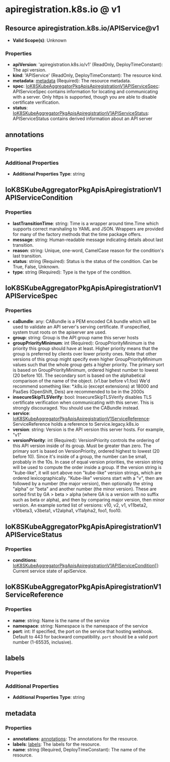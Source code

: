 # apiregistration.k8s.io @ v1

## Resource apiregistration.k8s.io/APIService@v1
* **Valid Scope(s)**: Unknown
### Properties
* **apiVersion**: 'apiregistration.k8s.io/v1' (ReadOnly, DeployTimeConstant): The api version.
* **kind**: 'APIService' (ReadOnly, DeployTimeConstant): The resource kind.
* **metadata**: [metadata](#metadata) (Required): The resource metadata.
* **spec**: [IoK8SKubeAggregatorPkgApisApiregistrationV1APIServiceSpec](#iok8skubeaggregatorpkgapisapiregistrationv1apiservicespec): APIServiceSpec contains information for locating and communicating with a server. Only https is supported, though you are able to disable certificate verification.
* **status**: [IoK8SKubeAggregatorPkgApisApiregistrationV1APIServiceStatus](#iok8skubeaggregatorpkgapisapiregistrationv1apiservicestatus): APIServiceStatus contains derived information about an API server

## annotations
### Properties
### Additional Properties
* **Additional Properties Type**: string

## IoK8SKubeAggregatorPkgApisApiregistrationV1APIServiceCondition
### Properties
* **lastTransitionTime**: string: Time is a wrapper around time.Time which supports correct marshaling to YAML and JSON.  Wrappers are provided for many of the factory methods that the time package offers.
* **message**: string: Human-readable message indicating details about last transition.
* **reason**: string: Unique, one-word, CamelCase reason for the condition's last transition.
* **status**: string (Required): Status is the status of the condition. Can be True, False, Unknown.
* **type**: string (Required): Type is the type of the condition.

## IoK8SKubeAggregatorPkgApisApiregistrationV1APIServiceSpec
### Properties
* **caBundle**: any: CABundle is a PEM encoded CA bundle which will be used to validate an API server's serving certificate. If unspecified, system trust roots on the apiserver are used.
* **group**: string: Group is the API group name this server hosts
* **groupPriorityMinimum**: int (Required): GroupPriorityMinimum is the priority this group should have at least. Higher priority means that the group is preferred by clients over lower priority ones. Note that other versions of this group might specify even higher GroupPriorityMinimum values such that the whole group gets a higher priority. The primary sort is based on GroupPriorityMinimum, ordered highest number to lowest (20 before 10). The secondary sort is based on the alphabetical comparison of the name of the object.  (v1.bar before v1.foo) We'd recommend something like: *.k8s.io (except extensions) at 18000 and PaaSes (OpenShift, Deis) are recommended to be in the 2000s
* **insecureSkipTLSVerify**: bool: InsecureSkipTLSVerify disables TLS certificate verification when communicating with this server. This is strongly discouraged.  You should use the CABundle instead.
* **service**: [IoK8SKubeAggregatorPkgApisApiregistrationV1ServiceReference](#iok8skubeaggregatorpkgapisapiregistrationv1servicereference): ServiceReference holds a reference to Service.legacy.k8s.io
* **version**: string: Version is the API version this server hosts.  For example, "v1"
* **versionPriority**: int (Required): VersionPriority controls the ordering of this API version inside of its group.  Must be greater than zero. The primary sort is based on VersionPriority, ordered highest to lowest (20 before 10). Since it's inside of a group, the number can be small, probably in the 10s. In case of equal version priorities, the version string will be used to compute the order inside a group. If the version string is "kube-like", it will sort above non "kube-like" version strings, which are ordered lexicographically. "Kube-like" versions start with a "v", then are followed by a number (the major version), then optionally the string "alpha" or "beta" and another number (the minor version). These are sorted first by GA > beta > alpha (where GA is a version with no suffix such as beta or alpha), and then by comparing major version, then minor version. An example sorted list of versions: v10, v2, v1, v11beta2, v10beta3, v3beta1, v12alpha1, v11alpha2, foo1, foo10.

## IoK8SKubeAggregatorPkgApisApiregistrationV1APIServiceStatus
### Properties
* **conditions**: [IoK8SKubeAggregatorPkgApisApiregistrationV1APIServiceCondition](#iok8skubeaggregatorpkgapisapiregistrationv1apiservicecondition)[]: Current service state of apiService.

## IoK8SKubeAggregatorPkgApisApiregistrationV1ServiceReference
### Properties
* **name**: string: Name is the name of the service
* **namespace**: string: Namespace is the namespace of the service
* **port**: int: If specified, the port on the service that hosting webhook. Default to 443 for backward compatibility. `port` should be a valid port number (1-65535, inclusive).

## labels
### Properties
### Additional Properties
* **Additional Properties Type**: string

## metadata
### Properties
* **annotations**: [annotations](#annotations): The annotations for the resource.
* **labels**: [labels](#labels): The labels for the resource.
* **name**: string (Required, DeployTimeConstant): The name of the resource.

